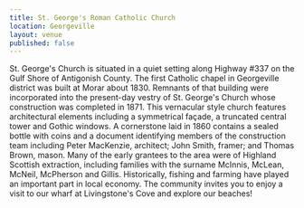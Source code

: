 ```yaml
---
title: St. George's Roman Catholic Church
location: Georgeville
layout: venue
published: false
---
```


St. George's Church is situated in a quiet setting along Highway #337 on the Gulf Shore of Antigonish County. The first Catholic chapel in Georgeville district was built at Morar about 1830. Remnants of that building were incorporated into the present-day vestry of St. George's Church whose construction was completed in 1871. This vernacular style church features architectural elements including a symmetrical façade, a truncated central tower and Gothic windows. A cornerstone laid in 1860 contains a sealed bottle with coins and a document identifying members of the construction team including Peter MacKenzie, architect; John Smith, framer; and Thomas Brown, mason. Many of the early grantees to the area were of Highland Scottish extraction, including families with the surname McInnis, McLean, McNeil, McPherson and Gillis. Historically, fishing and farming have played an important part in local economy. The community invites you to enjoy a visit to our wharf at Livingstone's Cove and explore our beaches!